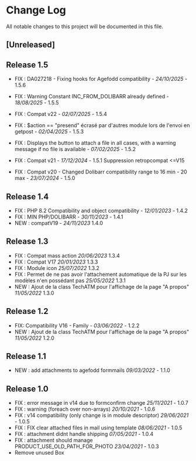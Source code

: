 # Change Log
All notable changes to this project will be documented in this file.

## [Unreleased]



## Release 1.5
- FIX : DA027218 - Fixing hooks for Agefodd compatibility - *24/10/2025* - 1.5.6
- FIX : Warning Constant INC_FROM_DOLIBARR already defined - *18/08/2025* - 1.5.5
- FIX : Compat v22 - *02/07/2025* - 1.5.4
- FIX : $action == "presend" écrasé par d'autres module lors de l'envoi en getpost - *02/04/2025* - 1.5.3
- FIX : Displays the button to attach a file in all cases, with a warning message if no file is available - *07/02/2025* - 1.5.2
- FIX : Compat v21 - *17/12/2024* - 1.5.1
        Suppression retropcompat <=V15

- FIX : Compat v20 - Changed Dolibarr compatibility range to 16 min - 20 max - *23/07/2024* - 1.5.0

## Release 1.4

- FIX : PHP 8.2 Compatibility and object compatibility - *12/01/2023* - 1.4.2
- FIX : MIN PHP/DOLIBARR  - *30/11/2023* - 1.4.1  
- NEW : compatV19 - *24/11/2023* 1.4.0  

## Release 1.3

- FIX : Compat mass action  *20/06/2023* 1.3.4
- FIX : Compat V17  *20/01/2023* 1.3.3
- FIX : Module icon  *25/07/2022* 1.3.2
- FIX : Permet de ne pas avoir l'attachement automatique de la PJ sur les modèles n'en possédant pas *25/05/2022* 1.3.1
- NEW : Ajout de la class TechATM pour l'affichage de la page "A propos" *11/05/2022* 1.3.0

## Release 1.2

- FIX: Compatibility V16 - Family - *03/06/2022* - 1.2.2
- NEW : Ajout de la class TechATM pour l'affichage de la page "A propos" *11/05/2022* 1.2.0

## Release 1.1

- NEW : add attachments to agefodd formmails *09/03/2022* - 1.1.0

## Release 1.0
- FIX : error message in v14 due to formconfirm change *25/11/2021* - 1.0.7
- FIX : warning (foreach over non-arrays) *20/10/2021* - 1.0.6
- FIX : v14 compatibility (only change is in module descriptor) *29/06/2021* - 1.0.5
- FIX : FIX clear attached files in mail using template *08/06/2021* - 1.0.5
- FIX : attachment didnt handle shipping *07/05/2021* - 1.0.4
- FIX : attachment should manage PRODUCT_USE_OLD_PATH_FOR_PHOTO *23/04/2021* - 1.0.3
- Remove unused Box
